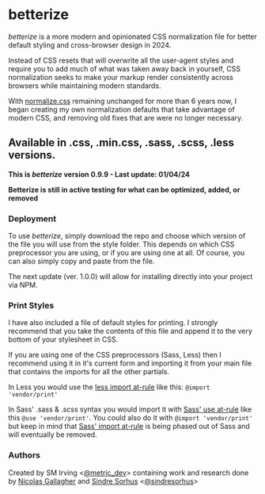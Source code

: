 # betterize

_betterize_ is a more modern and opinionated CSS normalization file for better
default styling and cross-browser design in 2024.

Instead of CSS resets that will overwrite all the user-agent styles and require
you to add much of what was taken away back in yourself, CSS normalization seeks
to make your markup render consistently across browsers while maintaining modern standards.

With [normalize.css](https://necolas.github.io/normalize.css/) remaining
unchanged for more than 6 years now, I began creating my own normalization
defaults that take advantage of modern CSS, and removing old fixes that are were
no longer necessary.

## Available in .css, .min.css, .sass, .scss, .less versions.

**This is *betterize* version 0.9.9 - Last update: 01/04/24**

**Betterize is still in active testing for what can be optimized, added, or removed**

### Deployment

To use *betterize*, simply download the repo and choose which version of the
file you will use from the style folder. This depends on which CSS preprocessor
you are using, or if you are using one at all. Of course, you can also simply
copy and paste from the file.

The next update (ver. 1.0.0) will allow for installing directly into your
project via NPM.

### Print Styles

I have also included a file of default styles for printing.
I strongly recommend that you take the contents of this file and append it to
the very bottom of your stylesheet in CSS.

If you are using one of the CSS preprocessors (Sass, Less) then I
recommend using it in it's current form and importing it from your main file
that contains the imports for all the other partials.

In Less you would use the
[less import at-rule](https://lesscss.org/features/#import-atrules-feature) like
this: `@import 'vendor/print'`

In Sass' .sass & .scss syntax you would import it with
[Sass' use at-rule](https://sass-lang.com/documentation/at-rules/use/) like this
`@use 'vendor/print'`. You could also do it with `@import 'vendor/print'`
but keep in mind that
[Sass' import at-rule](https://sass-lang.com/documentation/at-rules/import/) is
being phased out of Sass and will eventually be removed.

### Authors

Created by SM Irving <[@metric_dev](https://twitter.com/metric_dev)> containing
work and research done by [Nicolas Gallagher](https://github.com/necolas) and
[Sindre Sorhus](https://github.com/sindresorhus)
<[@sindresorhus](https://twitter.com/sindresorhus)>
